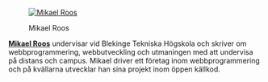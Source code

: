 <div class="author-byline">
<figure class="figure left">
<a href="https://www.gravatar.com/avatar/02f8a1876759ad09f215055ff17cc318.jpg"><img src="https://www.gravatar.com/avatar/02f8a1876759ad09f215055ff17cc318.jpg?r=pg&amp;d=wavatar&amp;s=80" alt="Mikael Roos"></a>
<figcaption>

<p>Mikael Roos</p>

</figcaption>
</figure>

<p><a href="https://plus.google.com/101196514892086552893" rel="author"><strong>Mikael Roos</strong></a> undervisar vid Blekinge Tekniska Högskola och skriver om webbprogrammering, webbutveckling och utmaningen med att undervisa på distans och campus. Mikael driver ett företag inom webbprogrammering och på kvällarna utvecklar han sina projekt inom öppen källkod.</p>
</div>